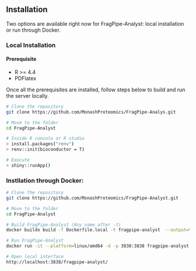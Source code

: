 ## Installation

Two options are available right now for FragPipe-Analyst: local installation or run through Docker.

### Local Installation

#### Prerequisite
- R >= 4.4
- PDFlatex

Once all the prerequisites are installed, follow steps below to build and run the server locally.

``` sh
# Clone the repository
git clone https://github.com/MonashProteomics/FragPipe-Analys.git

# Move to the folder
cd FragPipe-Analyst

# Inside R console or R studio
> install.packages("renv")
> renv::init(bioconductor = T)

# Execute
> shiny::runApp()
```

### Instllation through Docker:

``` sh
# Clone the repository
git clone https://github.com/MonashProteomics/FragPipe-Analyst.git

# Move to the folder
cd FragPipe-Analyst

# Build FragPipe-Analyst (Any name after -t)
docker buildx build -f Dockerfile.local -t fragpipe-analyst  --output=type=docker --platform=linux/amd64 .

# Run FragPipe-Analyst
docker run -it --platform=linux/amd64 -d -p 3838:3838 fragpipe-analyst

# Open local interface
http://localhost:3838/fragpipe-analyst/
```
